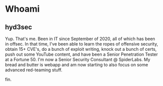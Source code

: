# Whoami

## hyd3sec

Yup. That's me. Been in IT since September of 2020, all of which has been in offsec. In that time, I've been able to learn the ropes of offensive security, obtain 15+ CVE's, do a bunch of exploit writing, knock out a bunch of certs, push out some YouTube content, and have been a Senior Penetration Tester at a Fortune 50. I'm now a Senior Security Consultant @ SpiderLabs. My bread and butter is webapp and am now starting to also focus on some advanced red-teaming stuff.

fin.
